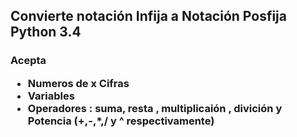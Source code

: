 <h2>
	Convierte notación Infija a Notación Posfija 
	Python 3.4
</h2>



<h3>
	Acepta 
	<ul>
		<li>Numeros de x Cifras</li>
		<li>Variables</li>
		<li>Operadores : suma, resta , multiplicaión , divición y Potencia (+,-,*,/ y ^ respectivamente)</li>
	</ul>
</h3>
